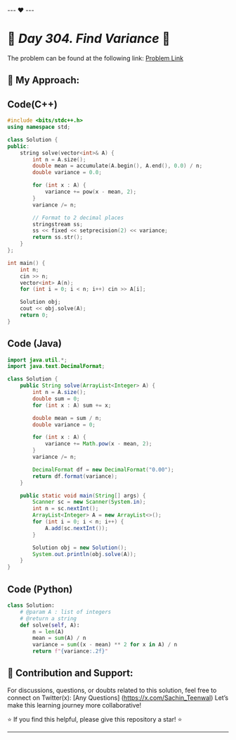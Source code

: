 --- ❤️ ---

# 🚀 _Day 304. Find Variance_ 🧠


The problem can be found at the following link: [Problem Link](https://www.interviewbit.com/problems/find-variance/)

## 🎯 **My Approach:**


## Code(C++)
```cpp
#include <bits/stdc++.h>
using namespace std;

class Solution {
public:
    string solve(vector<int>& A) {
        int n = A.size();
        double mean = accumulate(A.begin(), A.end(), 0.0) / n;
        double variance = 0.0;

        for (int x : A) {
            variance += pow(x - mean, 2);
        }
        variance /= n;

        // Format to 2 decimal places
        stringstream ss;
        ss << fixed << setprecision(2) << variance;
        return ss.str();
    }
};

int main() {
    int n;
    cin >> n;
    vector<int> A(n);
    for (int i = 0; i < n; i++) cin >> A[i];

    Solution obj;
    cout << obj.solve(A);
    return 0;
}

```

## Code (Java)

```java
import java.util.*;
import java.text.DecimalFormat;

class Solution {
    public String solve(ArrayList<Integer> A) {
        int n = A.size();
        double sum = 0;
        for (int x : A) sum += x;

        double mean = sum / n;
        double variance = 0;

        for (int x : A) {
            variance += Math.pow(x - mean, 2);
        }
        variance /= n;

        DecimalFormat df = new DecimalFormat("0.00");
        return df.format(variance);
    }

    public static void main(String[] args) {
        Scanner sc = new Scanner(System.in);
        int n = sc.nextInt();
        ArrayList<Integer> A = new ArrayList<>();
        for (int i = 0; i < n; i++) {
            A.add(sc.nextInt());
        }

        Solution obj = new Solution();
        System.out.println(obj.solve(A));
    }
}

```

## Code (Python)

```python
class Solution:
    # @param A : list of integers
    # @return a string
    def solve(self, A):
        n = len(A)
        mean = sum(A) / n
        variance = sum((x - mean) ** 2 for x in A) / n
        return f"{variance:.2f}"

```



## 🎯 **Contribution and Support:**

For discussions, questions, or doubts related to this solution, feel free to connect on Twitter(x): [Any Questions] (https://x.com/Sachin_Teenwal) Let’s make this learning journey more collaborative!

⭐ If you find this helpful, please give this repository a star! ⭐

---

